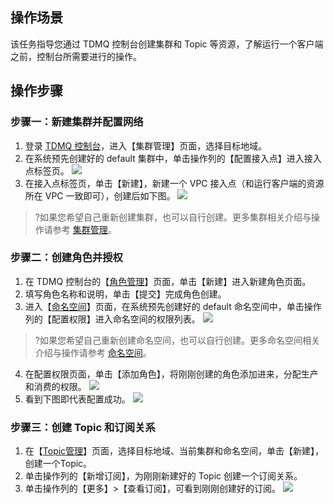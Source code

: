 ## 操作场景
该任务指导您通过 TDMQ 控制台创建集群和 Topic 等资源，了解运行一个客户端之前，控制台所需要进行的操作。

## 操作步骤

### 步骤一：新建集群并配置网络

1. 登录 [TDMQ 控制台](https://console.cloud.tencent.com/tdmq)，进入【集群管理】页面，选择目标地域。
2. 在系统预先创建好的 default 集群中，单击操作列的【配置接入点】进入接入点标签页。
	 ![](https://main.qcloudimg.com/raw/44270342723e5c9b7ecb881fd0da2929.png)
3. 在接入点标签页，单击【新建】，新建一个 VPC 接入点（和运行客户端的资源所在 VPC 一致即可），创建后如下图。
	 ![](https://main.qcloudimg.com/raw/beeea500e5b1e28c76f37fa2a90191c5.png)
>?如果您希望自己重新创建集群，也可以自行创建。更多集群相关介绍与操作请参考 [集群管理](https://cloud.tencent.com/document/product/1179/52145)。


	 
	 
###  步骤二：创建角色并授权

1. 在 TDMQ 控制台的【[角色管理](https://console.cloud.tencent.com/tdmq/role)】页面，单击【新建】进入新建角色页面。
2. 填写角色名称和说明，单击【提交】完成角色创建。
3. 进入【[命名空间](https://console.cloud.tencent.com/tdmq/env)】页面，在系统预先创建好的 default 命名空间中，单击操作列的【配置权限】进入命名空间的权限列表。
![](https://main.qcloudimg.com/raw/a480e74044300f092f00421a889fa1a1.png)
>?如果您希望自己重新创建命名空间，也可以自行创建。更多命名空间相关介绍与操作请参考 [命名空间](https://cloud.tencent.com/document/product/1179/44819)。
4. 在配置权限页面，单击【添加角色】，将刚刚创建的角色添加进来，分配生产和消费的权限。
	 ![](https://main.qcloudimg.com/raw/f74b130a8dbf7f356f6ce67d879535a5.png)
5. 看到下图即代表配置成功。
![](https://main.qcloudimg.com/raw/0ba59291ffbd7275f148bbaaa1e2b458.png)



### 步骤三：创建 Topic 和订阅关系

1. 在【[Topic管理](https://console.cloud.tencent.com/tdmq/topic)】页面，选择目标地域、当前集群和命名空间，单击【新建】，创建一个Topic。
2. 单击操作列的【新增订阅】，为刚刚新建好的 Topic 创建一个订阅关系。
3. 单击操作列的【更多】>【查看订阅】，可看到刚刚创建好的订阅。
	 ![](https://main.qcloudimg.com/raw/25b5d9e9baf6ef2ffed462edd6f1c210.png)
	 
